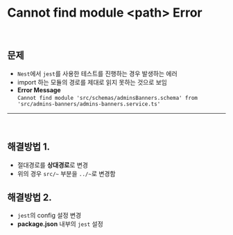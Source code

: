 # Cannot find module \<path\> Error

<br>

## **문제**

- `Nest`에서 `jest`를 사용한 테스트를 진행하는 경우 발생하는 에러
- import 하는 모듈의 경로를 제대로 읽지 못하는 것으로 보임
- **Error Message**
  <br> `Cannot find module 'src/schemas/adminsBanners.schema' from 'src/admins-banners/admins-banners.service.ts'`

---

<br>

## **해결방법 1.**

- 절대경로를 **상대경로**로 변경
- 위의 경우 `src/~` 부분을 `../~`로 변경함

## **해결방법 2.**

- `jest`의 config 설정 변경
- **package.json** 내부의 `jest` 설정

```js

```
